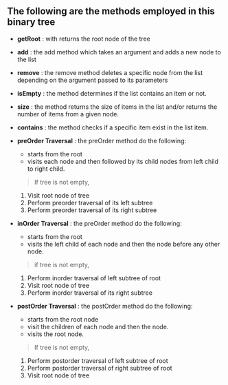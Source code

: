 




## The following are the methods employed in this binary tree 
- __getRoot__ : with returns the root node of the tree
- __add__ : the add method which takes an argument and adds a new node to the list
- __remove__ : the remove method deletes a specific node from the list depending on the argument passed to its parameters
- __isEmpty__ : the method determines if the list contains an item or not.
- __size__ : the method returns the size of items in the list and/or returns the number of items from a given node.
- __contains__ : the method checks if a specific item exist in the list item.
- __preOrder Traversal__ : the preOrder method do the following: 
    * starts from the root
    * visits each node and then followed by its child nodes from left child to right child.

    > If tree is not empty,
    1. Visit root node of tree
    2. Perform preorder traversal of its left subtree
    3. Perform preorder traversal of its right 
subtree

- __inOrder Traversal__ : the preOrder method do the following:
    * starts from the root
    * visits the left child of each node and then the node before any other node.

    > if tree is not empty,
    1. Perform inorder traversal of left subtree of root
    2. Visit root node of tree
    3. Perform inorder traversal of its right subtree

- __postOrder Traversal__ : the postOrder method do the following: 
    * starts from the root node
    * visit the children of each node and then the node.
    * visits the root node.

    > If tree is not empty,
    1. Perform postorder traversal of left subtree of root
    2. Perform postorder traversal of right subtree of root
    3.  Visit root node of tree
    